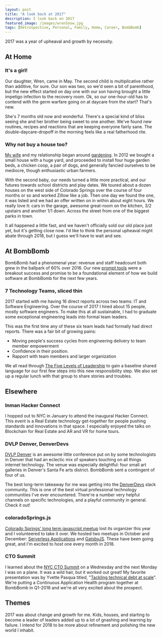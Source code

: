 ```yaml
---
layout: post
title: "A look back at 2017"
description: I look back on 2017
featured_image: /images/wrenSnow.jpg
tags: [Retrospective, Personal, Family, Home, Career, BombBomb]
---
```


2017 was a year of upheaval and growth by necessity.

## At Home
### It's a girl!
Our daughter, Wren, came in May. The second child is multiplicative rather than additive, for sure. Our son was two, so we'd seen a bit of parenthood, but the new effect started on day one with our son having brought a little impetigo infection to the recovery room. Ok, so our one-hour-old has to contend with the germ warfare going on at daycare from the start? That's new.

She's 7 months old now and wonderful. There's a special kind of bliss seeing she and her brother being sweet to one another. We've found new routines, recipes and reactions that are keeping everyone fairly sane. The double-daycare-dropoff in the morning feels like a real fatherhood rite.

### Why not buy a house too?
[My wife](https://twitter.com/madmao) and my relationship began around [gardening](https://www.uccs.edu/seas/index.html). In 2012 we bought a small house with a huge yard, and proceeded to install four huge garden beds, a chicken coop, a pair of dogs, and generally fancied ourselves to be mediocre, though enthusiastic urban farmers.

With the second baby, our needs turned a little more practical, and our futures towards school districts and play dates. We toured about a dozen houses on the west side of Colorado Springs over the course of four months or so and worked Zillow like a job. Then one day we found the one, it was listed and we had an offer written on in within about eight hours. We really love it: cars in the garage, awesome great-room on the kitchen, 3/2 upstairs and another 1/1 down. Across the street from one of the biggest parks in town.

It all happened a little fast, and we haven't officially sold our old place just yet, but it's getting close now. I'd like to think the personal upheaval might abate through 2018, but I guess we'll have to wait and see.

## At BombBomb
BombBomb had a phenomenal year: revenue and staff headcount both grew in the ballpark of 60% over 2016. Our new [prompt tools](https://bombbomb.com/prompt/) were a breakout success and promise to be a foundational element of how we build software at BombBomb for the next few years.

### 7 Technology Teams, sliced thin

2017 started with me having 16 direct reports across two teams: IT and Software Engineering. Over the course of 2017 I hired about 15 people, mostly software engineers. To make this at all sustainable, I had to graduate some exceptional engineering leads into formal team leaders.

This was the first time any of these six team leads had formally had direct reports. There was a fair bit of growing pains:
 - Moving people's success cycles from engineering delivery to team member empowerment
 - Confidence in their position.
 - Rapport with team members and larger organization

We all read through [The Five Levels of Leadership](http://www.johnmaxwell.com/blog/5-levels-of-leadership) to gain a baseline shared language for our first few steps into this new responsibility step. We also set up a regular lunch with that group to share stories and troubles.


## Elsewhere

### Inman Hacker Connect
I hopped out to NYC in January to attend the inaugural Hacker Connect. This event is a Real Estate technology get-together for people pushing standards and innovations in that space. I especially enjoyed the talks on Blockchain for Real Estate and AR and VR for home tours.

### DVLP Denver, DenverDevs
[DVLP Denver](https://developdenver.org/) is an awesome little conference put on by some technologists in Denver that had an eclectic mix of speakers touching on all things internet technology. The venue was especially delightful: four small art galleries in Denver's Santa Fe arts district. BombBomb sent a contingent of four of us.

The best long-term takeaway for me was getting into the [DenverDevs](https://denverdevs.org/) slack community. This is one of the best virtual professional technology communities I've ever encountered. There're a number very helpful channels on specific technologies, and a playful community in general. Check it out!

### coloradoSprings.js
[Colorado Springs' long term javascript meetup](https://www.meetup.com/coloradospringsjs/) lost its organizer this year and I volunteered to take it over. We hosted two meetups in October and December: [Serverless Applications](https://patrickmcdavid.com/hotdogcloud/) and [GatsbyJS](https://www.meetup.com/coloradospringsjs/events/xwwhglywqbkc/). These have been going great, and I'm excited to host one every month in 2018.

### CTO Summit
I learned about the [NYC CTO Summit](https://www.ctoconnection.com/summits/ny2017) on a Wednesday and the next Monday I was on a plane. It was a wild hair, but it worked out great! My favorite presentation was by Yvette Pasqua titled, "[Tackling technical debt at scale](http://www.ustream.tv/recorded/102892764)". We're putting a Continuous Application Health program together at BombBomb in Q1-2018 and we're all very excited about the prospect.

## Themes
2017 was about change and growth for me. Kids, houses, and starting to become a leader of leaders added up to a lot of gnashing and learning by failure. I intend for 2018 to be more about refinement and polishing the new world I inhabit.